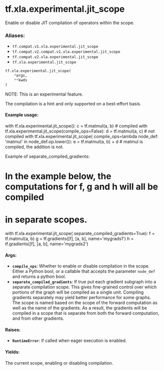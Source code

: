 <div itemscope itemtype="http://developers.google.com/ReferenceObject">
<meta itemprop="name" content="tf.xla.experimental.jit_scope" />
<meta itemprop="path" content="Stable" />
</div>

# tf.xla.experimental.jit_scope

Enable or disable JIT compilation of operators within the scope.

### Aliases:

* `tf.compat.v1.xla.experimental.jit_scope`
* `tf.compat.v2.compat.v1.xla.experimental.jit_scope`
* `tf.compat.v2.xla.experimental.jit_scope`
* `tf.xla.experimental.jit_scope`

``` python
tf.xla.experimental.jit_scope(
    *args,
    **kwds
)
```

<!-- Placeholder for "Used in" -->

NOTE: This is an experimental feature.

The compilation is a hint and only supported on a best-effort basis.

#### Example usage:

with tf.xla.experimental.jit_scope():
  c = tf.matmul(a, b)  # compiled
with tf.xla.experimental.jit_scope(compile_ops=False):
  d = tf.matmul(a, c)  # not compiled
with tf.xla.experimental.jit_scope(
    compile_ops=lambda node_def: 'matmul' in node_def.op.lower()):
  e = tf.matmul(a, b) + d  # matmul is compiled, the addition is not.


Example of separate_compiled_gradients:
  # In the example below, the computations for f, g and h will all be compiled
  # in separate scopes.
  with tf.xla.experimental.jit_scope(
      separate_compiled_gradients=True):
    f = tf.matmul(a, b)
  g = tf.gradients([f], [a, b], name='mygrads1')
  h = tf.gradients([f], [a, b], name='mygrads2')

#### Args:


* <b>`compile_ops`</b>: Whether to enable or disable compilation in the scope.
  Either a Python bool, or a callable that accepts the parameter
  `node_def` and returns a python bool.
* <b>`separate_compiled_gradients`</b>: If true put each gradient subgraph into a
  separate compilation scope. This gives fine-grained control over which
  portions of the graph will be compiled as a single unit. Compiling
  gradients separately may yield better performance for some graphs.
  The scope is named based on the scope of the forward computation as well
  as the name of the gradients. As a result, the gradients will be compiled
  in a scope that is separate from both the forward computation, and from
  other gradients.

#### Raises:


* <b>`RuntimeError`</b>: if called when eager execution is enabled.

#### Yields:

The current scope, enabling or disabling compilation.
